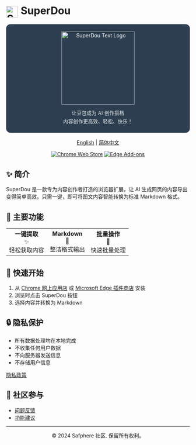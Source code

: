 # <img src="https://github-production-user-asset-6210df.s3.amazonaws.com/160732778/443964861-ef6dd101-908c-4dc5-be8c-03457dd54874.png?X-Amz-Algorithm=AWS4-HMAC-SHA256&X-Amz-Credential=AKIAVCODYLSA53PQK4ZA%2F20250515%2Fus-east-1%2Fs3%2Faws4_request&X-Amz-Date=20250515T061502Z&X-Amz-Expires=300&X-Amz-Signature=aca67f7078422c7c3e2394e3eb4dc561ed70059e5317c0c07d0f01f8332722f6&X-Amz-SignedHeaders=host" alt="SuperDou Logo" width="32" style="vertical-align: middle; margin-right: 8px;">SuperDou

<div align="center" style="background-color: #2c3e50; border-radius: 12px; padding: 20px; margin-bottom: 16px; color: white;"> 
  <img src="https://github-production-user-asset-6210df.s3.amazonaws.com/160732778/443971325-2f367d30-1b35-4dc2-86ce-fb112e48bb78.png?X-Amz-Algorithm=AWS4-HMAC-SHA256&X-Amz-Credential=AKIAVCODYLSA53PQK4ZA%2F20250515%2Fus-east-1%2Fs3%2Faws4_request&X-Amz-Date=20250515T061658Z&X-Amz-Expires=300&X-Amz-Signature=bc9662bec0c3f6fac75fb4730a8d6c663b4692f5057400eae39c427a64972fa7&X-Amz-SignedHeaders=host" alt="SuperDou Text Logo" width="200" style="vertical-align: middle;">
  <div style="color: #f0f0f0; font-size: 0.95em; line-height: 1.7; font-weight: 400; letter-spacing: 0.3px; padding: 0 8px; margin-top: 12px;">
    让豆包成为 AI 创作搭档<br>
    内容创作更高效、轻松、快乐！
  </div>
</div>

<div align="center">

[English](../../README.md) | [简体中文](#)

[![Chrome Web Store](https://img.shields.io/chrome-web-store/v/0.0.2?color=blue&label=Chrome%20Web%20Store)](https://chrome.google.com/webstore)
[![Edge Add-ons](https://img.shields.io/badge/Edge%20Add--ons-v0.0.2-blue)](https://microsoftedge.microsoft.com/addons)

</div>

## ✨ 简介

SuperDou 是一款专为内容创作者打造的浏览器扩展，让 AI 生成网页的内容导出变得简单高效。只需一键，即可将图文内容智能转换为标准 Markdown 格式。

## 🚀 主要功能

<div align="center">
  <table>
    <tr>
      <td align="center">
        <b>一键提取</b><br>
        ✨<br>
        轻松获取内容
      </td>
      <td align="center">
        <b>Markdown</b><br>
        📝<br>
        整洁格式输出
      </td>
      <td align="center">
        <b>批量操作</b><br>
        🔄<br>
        快速批量处理
      </td>
    </tr>
  </table>
</div>

## 🎯 快速开始

1. 从 [Chrome 网上应用店](https://chrome.google.com/webstore) 或 [Microsoft Edge 插件商店](https://microsoftedge.microsoft.com/addons) 安装
2. 浏览时点击 SuperDou 按钮
3. 选择内容并转换为 Markdown

## 🔒 隐私保护

- 所有数据处理均在本地完成
- 不收集任何用户数据
- 不向服务器发送信息
- 不存储用户信息

[隐私政策](../../docs/zn/privacy-policy.md) 

## 🤝 社区参与

- [问题反馈](https://github.com/safphere/superdou/issues)
- [功能建议](https://github.com/safphere/superdou/issues)

---

<div align="center">
  © 2024 Safphere 社区. 保留所有权利。
</div> 